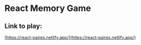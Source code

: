 # React Memory Game

## Link to play:
[https://react-paires.netlify.app/](https://react-paires.netlify.app/)
